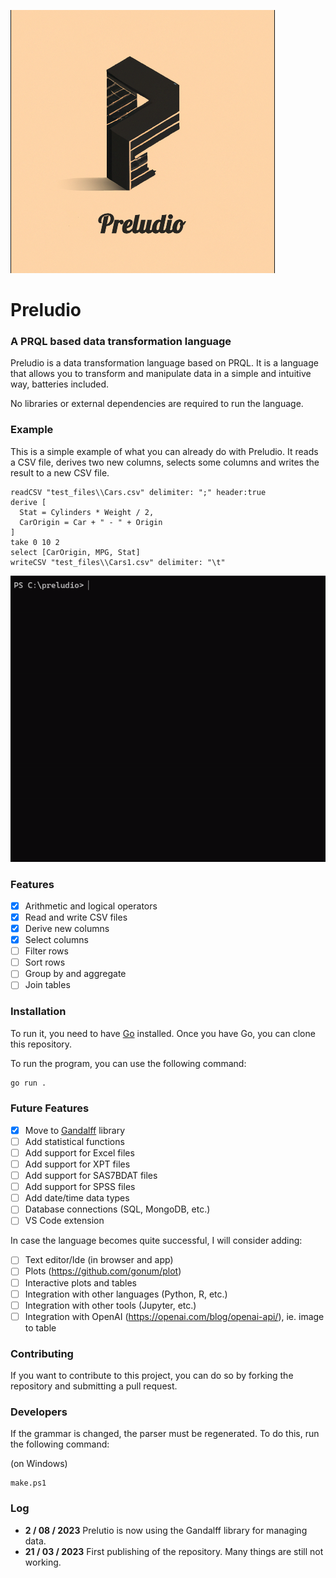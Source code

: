 
![](media/logo_med.png)

# Preludio

### A PRQL based data transformation language
Preludio is a data transformation language based on PRQL. It is a language that allows you to transform and
manipulate data in a simple and intuitive way, batteries included.

No libraries or external dependencies are required to run the language.

### Example
This is a simple example of what you can already do with Preludio.
It reads a CSV file, derives two new columns, selects some columns and writes the result to a new CSV file.

```
readCSV "test_files\\Cars.csv" delimiter: ";" header:true
derive [
  Stat = Cylinders * Weight / 2,
  CarOrigin = Car + " - " + Origin
]
take 0 10 2
select [CarOrigin, MPG, Stat]
writeCSV "test_files\\Cars1.csv" delimiter: "\t"
```

![](media/repl_example.gif)

### Features
-  [x] Arithmetic and logical operators
-  [x] Read and write CSV files
-  [x] Derive new columns
-  [x] Select columns
-  [ ] Filter rows
-  [ ] Sort rows
-  [ ] Group by and aggregate
-  [ ] Join tables

### Installation
To run it, you need to have [Go](https://golang.org/doc/install) installed.
Once you have Go, you can clone this repository.

To run the program, you can use the following command:
```bash
go run .
```

### Future Features
- [x] Move to [Gandalff](https://github.com/caerbannogwhite/preludio/tree/main/core/gandalff) library
- [ ] Add statistical functions
- [ ] Add support for Excel files
- [ ] Add support for XPT files
- [ ] Add support for SAS7BDAT files
- [ ] Add support for SPSS files
- [ ] Add date/time data types
- [ ] Database connections (SQL, MongoDB, etc.)
- [ ] VS Code extension

In case the language becomes quite successful, I will consider adding:

- [ ] Text editor/Ide (in browser and app)
- [ ] Plots (https://github.com/gonum/plot)
- [ ] Interactive plots and tables
- [ ] Integration with other languages (Python, R, etc.)
- [ ] Integration with other tools (Jupyter, etc.)
- [ ] Integration with OpenAI (https://openai.com/blog/openai-api/), ie. image to table

### Contributing
If you want to contribute to this project, you can do so by forking the repository and submitting a pull request.

### Developers
If the grammar is changed, the parser must be regenerated. To do this, run the following command:

(on Windows)
```
make.ps1
```

### Log
 - **2 / 08 / 2023** Prelutio is now using the Gandalff library for managing data.
 - **21 / 03 / 2023** First publishing of the repository. Many things are still not working.
